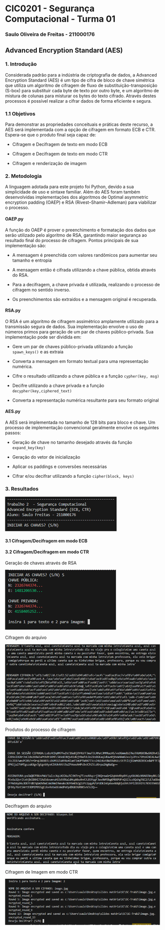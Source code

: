 # CIC0201 - Segurança Computacional - Turma 01

### Saulo Oliveira de Freitas - 211000176

## Advanced Encryption Standard (AES)

### 1. Introdução

Considerada padrão para a indústria de criptografia de dados, a Advanced Encryption Standard (AES) é um tipo de cifra de bloco de chave simétrica que utiliza um algoritmo de cifragem de fluxo de substituição-transposição (S-box) para substituir cada byte de texto por outro byte, e um algoritmo de mistura de colunas para misturar os bytes do texto cifrado. Através destes processos é possível realizar a cifrar dados de forma eficiente e segura. 


### 1.1 Objetivos
Para demonstrar as propriedades conceituais e práticas deste recurso, a AES será implementada com a opção de cifragem em formato ECB e CTR. Espera-se que o produto final seja capaz de:

- Cifragem e Decifragem de texto em modo ECB

- Cifragem e Decifragem de texto em modo CTR

- Cifragem e renderização de imagem

### 2. Metodologia

A linguagem adotada para este projeto foi Python, devido a sua simplicidade de uso e sintaxe familiar. Além do AES foram também desenvolvidas implementações dos algoritmos de Optimal asymmetric encryption padding (OAEP) e RSA (Rivest–Shamir–Adleman) para viabilizar o processo.

#### OAEP.py
A função do OAEP é prover o preenchimento e formatação dos dados que serão utilizado pelo algoritmo de RSA, garantindo maior segurança ao resultado final do processo de cifragem. Pontos principais de sua implementação são:

- A mensagem é preenchida com valores randômicos para aumentar seu tamanho e entropia

- A mensagem então é cifrada utilizando a chave pública, obtida através do RSA.

- Para a decifragem, a chave privada é utilizada, realizando o processo de cifragem no sentido inverso.

- Os preenchimentos são extraidos e a mensagem original é recuperada.

#### RSA.py
O RSA é um algoritmo de cifragem assimétrico amplamente utilizado para a transmissão segura de dados. Sua implementação envolve o uso de números primos para geração de um par de chaves público-privada. Sua implementação pode ser dividida em:

- Gere um par de chaves público-privada utilizando a função `spawn_keys()` e as extraia

- Converta a mensagem em formato textual para uma representação numérica.

- Cifre o resultado utilizando a chave pública e a função `cypher(key, msg)`

- Decifre utilizando a chave privada e a função `decypher(key,ciphered_text)`

- Converta a representação numérica resultante para seu formato original


#### AES.py
A AES será implementada no tamanho de 128 bits para bloco e chave. Um processo de implementação convencional geralmente envolve os seguintes passos:

- Geração de chave no tamanho desejado através da função `expand_key(key)`

- Geração do vetor de inicialização

- Aplicar os paddings e conversões necessárias

- Cifrar e/ou decifrar utilizando a função `cipher(block, keys)`



### 3. Resultados

![image info](https://raw.githubusercontent.com/SauloFreitas01/SC-Trab2/main/imgs/1.PNG)

#### 3.1 Cifragem/Decifragem em modo ECB 



#### 3.2 Cifragem/Decifragem em modo CTR 
Geração de chaves através de RSA

![image info](https://raw.githubusercontent.com/SauloFreitas01/SC-Trab2/main/imgs/2.PNG)


Cifragem do arquivo 

![image info](https://raw.githubusercontent.com/SauloFreitas01/SC-Trab2/main/imgs/3.PNG)

Produtos do processo de cifragem

![image info](https://raw.githubusercontent.com/SauloFreitas01/SC-Trab2/main/imgs/4.PNG)

Decifragem do arquivo

![image info](https://raw.githubusercontent.com/SauloFreitas01/SC-Trab2/main/imgs/5.PNG)

Cifragem de Imagem em modo CTR 

![image info](https://raw.githubusercontent.com/SauloFreitas01/SC-Trab2/main/imgs/6.PNG)



